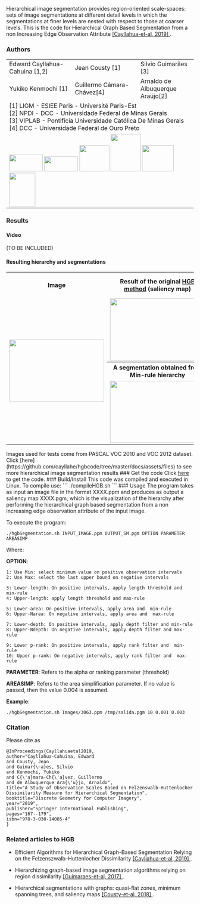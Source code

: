 Hierarchical image segmentation provides region-oriented scale-spaces:
sets of image segmentations at different detail levels in which the
segmentations at finer levels are nested with respect to those at
coarser levels. This is the code for Hierarchical Graph Based Segmentation from a non Increasing Edge Observation Attribute <a href="https://link.springer.com/chapter/10.1007/978-3-030-14085-4_14" target="_blank"> [Cayllahua-et-al, 2019] </a>.  

### Authors

<table class="tablelines">
  <tr >
    <td width="35%">Edward Cayllahua-Cahuina [1,2]</td>
    <td width="35%">Jean Cousty [1]</td>
    <td width="35%">Silvio Guimarães [3]</td>    
  </tr>
  <tr>
    <td>Yukiko Kenmochi [1]</td>
    <td>Guillermo Cámara-Chávez[4]</td>
    <td>Arnaldo de Albuquerque Araújo[2]</td>    
  </tr>
    <tr>
    <td colspan="3"> 
        [1] LIGM - ESIEE Paris - Université Paris-Est <br>
        [2] NPDI - DCC - Universidade Federal de Minas Gerais<br>
        [3] VIPLAB - Pontifícia Universidade Católica De Minas Gerais <br>
        [4] DCC - Universidade Federal de Ouro Preto
    </td>    
    </tr>
    <tr> 
    <td colspan="3">    
        <img src="https://cayllahe.github.io/hgbcode/assets/logos/esiee.png" width="90" height="45">
        <img src="https://cayllahe.github.io/hgbcode/assets/logos/ufmg.png" width="90" height="40">
        <img src="https://cayllahe.github.io/hgbcode/assets/logos/ligm.png" width="80" height="70">
        <img src="https://cayllahe.github.io/hgbcode/assets/logos/npdi.png" width="80" height="100">
        <img src="https://cayllahe.github.io/hgbcode/assets/logos/puc.png" width="85" height="70">
        <img src="https://cayllahe.github.io/hgbcode/assets/logos/ufop.png" width="70" height="90">
        </td>   
    </tr>
</table>



### Results
#### Video
(TO BE INCLUDED)
#### Resulting hierarchy and segmentations
<table style="width:100%">
  <tr>
    <th>Image</th>
    <th>Result of the original <a href="https://www.degruyter.com/downloadpdf/j/mathm.2017.2.issue-1/mathm-2017-0004/mathm-2017-0004.pdf" target="_blank">HGB method</a> (saliency map)</th>
    <th>Result of the HGB method with the newly proposed  upper P-rank selection strategy</th>
  </tr>
  <tr>
    <td rowspan="3"><img src="https://cayllahe.github.io/hgbcode/assets/Figures/2010_000666.png" width="255" height="166"></td>
    <td><img src="https://cayllahe.github.io/hgbcode/assets/Figures/MinSM.png" width="255" height="166"></td>
    <td><img src="https://cayllahe.github.io/hgbcode/assets/Figures/UpperPrankSM.png" width="255" height="166"></td>
  </tr>
  <tr>    
    <th>A segmentation obtained from Min-rule hierarchy</th>
    <th>A segmentation obtained from Upper P-rank hierarchy</th>
  </tr>
  <tr>    
    <td><img src="https://cayllahe.github.io/hgbcode/assets/Figures/Min_rule.png" width="255" height="166"></td>
    <td><img src="https://cayllahe.github.io/hgbcode/assets/Figures/upperPrank.png" width="255" height="166"></td>
  </tr>
</table>
Images used for tests come from PASCAL VOC 2010 and VOC 2012 dataset. Click
[here](https://github.com/cayllahe/hgbcode/tree/master/docs/assets/files) to see more hierarchical image segmentation results 
### Get the code
Click <a href="https://github.com/cayllahe/hgbcode" target="_blank">here</a> to get the code.
### Build/Install
This code was compiled and executed in Linux. To compile use:
``` 
./compileHGB.sh
```
### Usage 
The program takes as input an image file in the format XXXX.ppm and produces as output a saliency map XXXX.pgm, which is the visualization of the hierarchy after performing the hierarchical graph based segmentation from a non increasing edge observation attribute of the input image. 

To execute the program: 

```
./hgbSegmentation.sh INPUT_IMAGE.ppm OUTPUT_SM.pgm OPTION PARAMETER AREASIMP
```
Where:  

**OPTION**:

```
1: Use Min: select minimum value on positive observation intervals
2: Use Max: select the last upper bound on negative intervals

3: Lower-length: On positive intervals, apply length threshold and min-rule
4: Upper-length: apply length threshold and max-rule

5: Lower-area: On positive intervals, apply area and  min-rule
6: Upper-Narea: On negative intervals, apply area and  max-rule

7: Lower-depth: On positive intervals, apply depth filter and min-rule
8: Upper-Ndepth: On negative intervals, apply depth filter and max-rule

9: Lower p-rank: On positive intervals, apply rank filter and  min-rule
10: Upper p-rank: On negative intervals, apply rank filter and  max-rule
```

**PARAMETER**: Refers to the  alpha or ranking parameter (threshold)

**AREASIMP**: Refers to the area simplification parameter. If no value is passed, then the value 0.004 is assumed. 

**Example**: 
```
./hgbSegmentation.sh Images/3063.ppm /tmp/salida.pgm 10 0.001 0.003 
```

### Citation 
Please cite as

```
@InProceedings{Cayllahuaetal2019,
author="Cayllahua-Cahuina, Edward
and Cousty, Jean
and Guimar{\~a}es, Silvio
and Kenmochi, Yukiko
and C{\'a}mara-Ch{\'a}vez, Guillermo
and de Albuquerque Ara{\'u}jo, Arnaldo",
title="A Study of Observation Scales Based on Felzenswalb-Huttenlocher Dissimilarity Measure for Hierarchical Segmentation",
booktitle="Discrete Geometry for Computer Imagery",
year="2019",
publisher="Springer International Publishing",
pages="167--179",
isbn="978-3-030-14085-4"
}
```
### Related articles to HGB

* Efficient Algorithms for Hierarchical Graph-Based Segmentation Relying on the Felzenszwalb–Huttenlocher Dissimilarity <a href="https://repositorio.ufop.br/bitstream/123456789/11338/1/ARTIGO_EfficientAlgorithmsHierarchical.pdf" target="_blank"> [Cayllahua-et-al, 2019] </a>.<br>

* Hierarchizing graph-based image segmentation algorithms relying on region dissimilarity <a href="https://www.degruyter.com/downloadpdf/j/mathm.2017.2.issue-1/mathm-2017-0004/mathm-2017-0004.pdf" target="_blank"> [Guimaraes-et-al, 2017] </a>.<br>

* Hierarchical segmentations with graphs: quasi-flat zones, minimum spanning trees, and saliency maps <a href="https://hal.archives-ouvertes.fr/hal-01344727v2/document" target="_blank"> [Cousty-et-al, 2018] </a>.